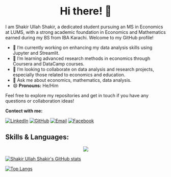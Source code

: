 <h1 align="center" style="font-size: 32px;">Hi there! 👋</h1>

I am Shakir Ullah Shakir, a dedicated student pursuing an MS in Economics at LUMS, with a strong academic foundation in Economics and Mathematics earned during my BS from IBA Karachi. 
Welcome to my GitHub profile!
- 🔭 I’m currently working on enhancing my data analysis skills using Jupyter and Streamlit.
- 🌱 I’m learning advanced research methods in economics through Coursera and DataCamp courses.
- 👯 I’m looking to collaborate on data analysis and research projects, especially those related to economics and education.
- 💬 Ask me about economics, mathematics, data analysis.
- 😄 **Pronouns:** He/Him


Feel free to explore my repositories and get in touch if you have any questions or collaboration ideas!

**Contect with me:**

[![LinkedIn](https://img.shields.io/badge/LinkedIn-Connect-blue)](https://linkedin.com/in/shakir-ullah-shakir)
[![GitHub](https://img.shields.io/badge/GitHub-Follow-green)](https://github.com/shakir5154)
[![Email](https://img.shields.io/badge/Gmail-EmailMe-red)](mailto:shakirullahshakir999@gmail.com)
[![Facebook](https://img.shields.io/badge/Facebook-Follow-blue)](https://web.facebook.com/ShakirPakhtun5154/)


## Skills & Languages:

<p align="center">
  <a href="https://skillicons.dev">
    <img src="https://skillicons.dev/icons?i=latex,r,python,mysql" />
  </a>
</p>

[![Shakir Ullah Shakir's GitHub stats](https://github-readme-stats.vercel.app/api?username=shakir5154&show_icons=true&theme=dark)](https://github.com/shakir5154)

[![Top Langs](https://github-readme-stats.vercel.app/api/top-langs/?username=shakir5154&layout=compact&theme=dark)](https://github.com/shakir5154)

